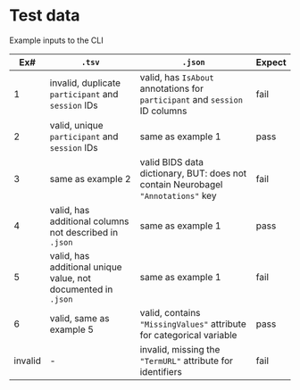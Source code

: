 # Test data

Example inputs to the CLI

| Ex#     | `.tsv`                                                        | `.json`                                                                          | Expect |
|---------|---------------------------------------------------------------|----------------------------------------------------------------------------------|--------|
| 1       | invalid, duplicate `participant` and `session` IDs            | valid, has `IsAbout` annotations for `participant` and `session` ID columns      | fail   |
| 2       | valid, unique `participant` and `session` IDs                 | same as example 1                                                                | pass   |
| 3       | same as example 2                                             | valid BIDS data dictionary, BUT: does not contain Neurobagel `"Annotations"` key | fail   |
| 4       | valid, has additional columns not described in `.json`        | same as example 1                                                                | pass   |
| 5       | valid, has additional unique value, not documented in `.json` | same as example 1                                                                | fail   |
| 6       | valid, same as example 5                                      | valid, contains `"MissingValues"` attribute for categorical variable             | pass   |
| invalid | -                                                             | invalid, missing the `"TermURL"` attribute for identifiers                       | fail   |
